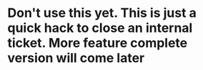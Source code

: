 # Don't use this yet. This is just a quick hack to close an internal ticket. More feature complete version will come later
